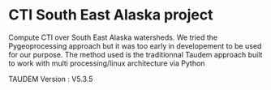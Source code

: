 # CTI South East Alaska project
Compute CTI over South East Alaska watersheds.
We tried the Pygeoprocessing approach but it was too early in developement to be used for our purpose.
The method used is the traditionnal Taudem approach built to work with multi processing/linux architecture via Python

TAUDEM Version : V5.3.5
